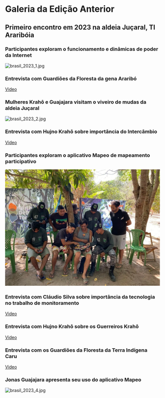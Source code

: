 
# Galeria da Edição Anterior


## Primeiro encontro em 2023 na aldeia Juçaral, TI Araribóia


### Participantes exploram o funcionamento e dinâmicas de poder da Internet


![brasil_2023_1.jpg](https://prod-files-secure.s3.us-west-2.amazonaws.com/e294c517-062c-4d9d-9b6a-e105c195d06a/c49e9957-6dea-497e-8ad6-9bff9e492dd4/brasil_2023_1.jpg?X-Amz-Algorithm=AWS4-HMAC-SHA256&X-Amz-Content-Sha256=UNSIGNED-PAYLOAD&X-Amz-Credential=ASIAZI2LB466R4LX4F3E%2F20250317%2Fus-west-2%2Fs3%2Faws4_request&X-Amz-Date=20250317T144515Z&X-Amz-Expires=3600&X-Amz-Security-Token=IQoJb3JpZ2luX2VjEO%2F%2F%2F%2F%2F%2F%2F%2F%2F%2F%2FwEaCXVzLXdlc3QtMiJGMEQCIBOQD9fLiODzmmYDZ8xJVblcXifKxMGauoYTrG3ARMYgAiAFgLk0Z6rLUp%2B90ASYbaUbjr%2FUbtFLBMcuOg1KfkfskCr%2FAwhIEAAaDDYzNzQyMzE4MzgwNSIMAU1tx1larkH0C3TKKtwD8KCKtC1kHB4ofiGJZ1cpj1YhE9y3uBtiSFe1ExssD6T38r8DM5vaHspsTBgSLhWo6A%2Bb3qSC8%2BbNTaCdmuvv7K3YKFgDLoMUgSAQEeY0EAWZK96Ho98bICdX1c0pl0Whk5mgjAU8OMLOU5jIXKjM7NGtMeRojUKv5yzaW9Ru4RQGABg1cNHuH7XD7kW4mWwX7ED%2FAXrhwfc4nGVaDX2DNJ%2BHublYI9DWZ8M8m1p9pFcsw4nDxLQQFl72u8pl4N5McNa3%2Ben%2BpWKKO2mtfLsNnnxO875hIzH3UGXzzs%2B5t%2FSn7GqjaUDoSM%2BGe7iuDq39B%2FCEdplvBYLFqKvcwZhAndrqN5OCOXda4Di2NDBJhsd42fTOL1bcnwiL4H92T3Z8tHYczkeDs7L74o6bDpCtWq%2Fa03%2FlDyhLUS46LMlEi6%2BgSUSPt1AS6aiaLnz5fNZrgJBHl5RNiZU9eyV9hhJCnnM9m1y6Z2dHzii%2FY6g5l2FHlPyYzQzOKesSaIWghGMwVDa8dUXbmYlEyIl74O3bW8hkN1KVoxBsG0trkfTIJVFKu%2BfthzDNeMXAojpTDjDTs8un01KALVFgQxnoJDHcAj0NRleFDm0VImItJWqilMsCBksQ1bbJzXZZSbEwr%2BngvgY6pgHusIsEgxwoxP9XHoQ2wh3vH6VWvMnW%2BBiDsQ%2BxKomKht82r6Ur63Cn2g2JvhZK%2BJnL7AbtccLag2fv%2B5b7j9uIaJQ%2F1U7LQAAsAh50fXqD7jYG4u7VXj9ctRSUm6ybWph20pZwrUx5tCY9FKdRIhcFKYfrK7fOKoMACCDWpCJubdUcWZ%2FeYu5MaFa2AVdZYZUzD1MnQQ2%2Bbjs9Hym%2F4ISiCamOkJ4t&X-Amz-Signature=cad7605909f5e3659aadcf6ac682386081e4a32b793421ce454587e58f9e7d6e&X-Amz-SignedHeaders=host&x-id=GetObject)


### Entrevista com Guardiões da Floresta da gena Araribó


[Video](https://www.youtube.com/embed/SNvMiRkTfdg)


### Mulheres Krahô e Guajajara visitam o viveiro de mudas da aldeia Juçaral


![brasil_2023_2.jpg](https://prod-files-secure.s3.us-west-2.amazonaws.com/e294c517-062c-4d9d-9b6a-e105c195d06a/828109cd-30dc-4eea-a036-07f3c2c59027/brasil_2023_2.jpg?X-Amz-Algorithm=AWS4-HMAC-SHA256&X-Amz-Content-Sha256=UNSIGNED-PAYLOAD&X-Amz-Credential=ASIAZI2LB466R4LX4F3E%2F20250317%2Fus-west-2%2Fs3%2Faws4_request&X-Amz-Date=20250317T144515Z&X-Amz-Expires=3600&X-Amz-Security-Token=IQoJb3JpZ2luX2VjEO%2F%2F%2F%2F%2F%2F%2F%2F%2F%2F%2FwEaCXVzLXdlc3QtMiJGMEQCIBOQD9fLiODzmmYDZ8xJVblcXifKxMGauoYTrG3ARMYgAiAFgLk0Z6rLUp%2B90ASYbaUbjr%2FUbtFLBMcuOg1KfkfskCr%2FAwhIEAAaDDYzNzQyMzE4MzgwNSIMAU1tx1larkH0C3TKKtwD8KCKtC1kHB4ofiGJZ1cpj1YhE9y3uBtiSFe1ExssD6T38r8DM5vaHspsTBgSLhWo6A%2Bb3qSC8%2BbNTaCdmuvv7K3YKFgDLoMUgSAQEeY0EAWZK96Ho98bICdX1c0pl0Whk5mgjAU8OMLOU5jIXKjM7NGtMeRojUKv5yzaW9Ru4RQGABg1cNHuH7XD7kW4mWwX7ED%2FAXrhwfc4nGVaDX2DNJ%2BHublYI9DWZ8M8m1p9pFcsw4nDxLQQFl72u8pl4N5McNa3%2Ben%2BpWKKO2mtfLsNnnxO875hIzH3UGXzzs%2B5t%2FSn7GqjaUDoSM%2BGe7iuDq39B%2FCEdplvBYLFqKvcwZhAndrqN5OCOXda4Di2NDBJhsd42fTOL1bcnwiL4H92T3Z8tHYczkeDs7L74o6bDpCtWq%2Fa03%2FlDyhLUS46LMlEi6%2BgSUSPt1AS6aiaLnz5fNZrgJBHl5RNiZU9eyV9hhJCnnM9m1y6Z2dHzii%2FY6g5l2FHlPyYzQzOKesSaIWghGMwVDa8dUXbmYlEyIl74O3bW8hkN1KVoxBsG0trkfTIJVFKu%2BfthzDNeMXAojpTDjDTs8un01KALVFgQxnoJDHcAj0NRleFDm0VImItJWqilMsCBksQ1bbJzXZZSbEwr%2BngvgY6pgHusIsEgxwoxP9XHoQ2wh3vH6VWvMnW%2BBiDsQ%2BxKomKht82r6Ur63Cn2g2JvhZK%2BJnL7AbtccLag2fv%2B5b7j9uIaJQ%2F1U7LQAAsAh50fXqD7jYG4u7VXj9ctRSUm6ybWph20pZwrUx5tCY9FKdRIhcFKYfrK7fOKoMACCDWpCJubdUcWZ%2FeYu5MaFa2AVdZYZUzD1MnQQ2%2Bbjs9Hym%2F4ISiCamOkJ4t&X-Amz-Signature=426fb4bcd8ea17b3267e45f1831ef8cb3ea0fee509c614c887507776e93c51d5&X-Amz-SignedHeaders=host&x-id=GetObject)


### Entrevista com Hujno Krahô sobre importância do Intercâmbio


[Video](https://www.youtube.com/embed/CotP9P1Xw6o)


### Participantes exploram o aplicativo Mapeo de mapeamento participativo


![brasil_2023_3.jpg](content/images/gallery_2.jpg)


### Entrevista com Cláudio Silva sobre importância da tecnologia no trabalho de monitoramento


[Video](https://www.youtube.com/embed/1X9SeEVK_Yc)


### Entrevista com Hujno Krahô sobre os Guerreiros Krahô


[Video](https://www.youtube.com/embed/GkICM_NgTO0)


### Entrevista com os Guardiões da Floresta da Terra Indígena Caru


[Video](https://www.youtube.com/embed/Y4Hf7HSTF74)


### Jonas Guajajara apresenta seu uso do aplicativo Mapeo


![brasil_2023_4.jpg](https://prod-files-secure.s3.us-west-2.amazonaws.com/e294c517-062c-4d9d-9b6a-e105c195d06a/abbcbbb6-756b-40c7-889f-428fa9b0ad48/brasil_2023_4.jpg?X-Amz-Algorithm=AWS4-HMAC-SHA256&X-Amz-Content-Sha256=UNSIGNED-PAYLOAD&X-Amz-Credential=ASIAZI2LB466R4LX4F3E%2F20250317%2Fus-west-2%2Fs3%2Faws4_request&X-Amz-Date=20250317T144515Z&X-Amz-Expires=3600&X-Amz-Security-Token=IQoJb3JpZ2luX2VjEO%2F%2F%2F%2F%2F%2F%2F%2F%2F%2F%2FwEaCXVzLXdlc3QtMiJGMEQCIBOQD9fLiODzmmYDZ8xJVblcXifKxMGauoYTrG3ARMYgAiAFgLk0Z6rLUp%2B90ASYbaUbjr%2FUbtFLBMcuOg1KfkfskCr%2FAwhIEAAaDDYzNzQyMzE4MzgwNSIMAU1tx1larkH0C3TKKtwD8KCKtC1kHB4ofiGJZ1cpj1YhE9y3uBtiSFe1ExssD6T38r8DM5vaHspsTBgSLhWo6A%2Bb3qSC8%2BbNTaCdmuvv7K3YKFgDLoMUgSAQEeY0EAWZK96Ho98bICdX1c0pl0Whk5mgjAU8OMLOU5jIXKjM7NGtMeRojUKv5yzaW9Ru4RQGABg1cNHuH7XD7kW4mWwX7ED%2FAXrhwfc4nGVaDX2DNJ%2BHublYI9DWZ8M8m1p9pFcsw4nDxLQQFl72u8pl4N5McNa3%2Ben%2BpWKKO2mtfLsNnnxO875hIzH3UGXzzs%2B5t%2FSn7GqjaUDoSM%2BGe7iuDq39B%2FCEdplvBYLFqKvcwZhAndrqN5OCOXda4Di2NDBJhsd42fTOL1bcnwiL4H92T3Z8tHYczkeDs7L74o6bDpCtWq%2Fa03%2FlDyhLUS46LMlEi6%2BgSUSPt1AS6aiaLnz5fNZrgJBHl5RNiZU9eyV9hhJCnnM9m1y6Z2dHzii%2FY6g5l2FHlPyYzQzOKesSaIWghGMwVDa8dUXbmYlEyIl74O3bW8hkN1KVoxBsG0trkfTIJVFKu%2BfthzDNeMXAojpTDjDTs8un01KALVFgQxnoJDHcAj0NRleFDm0VImItJWqilMsCBksQ1bbJzXZZSbEwr%2BngvgY6pgHusIsEgxwoxP9XHoQ2wh3vH6VWvMnW%2BBiDsQ%2BxKomKht82r6Ur63Cn2g2JvhZK%2BJnL7AbtccLag2fv%2B5b7j9uIaJQ%2F1U7LQAAsAh50fXqD7jYG4u7VXj9ctRSUm6ybWph20pZwrUx5tCY9FKdRIhcFKYfrK7fOKoMACCDWpCJubdUcWZ%2FeYu5MaFa2AVdZYZUzD1MnQQ2%2Bbjs9Hym%2F4ISiCamOkJ4t&X-Amz-Signature=82e27703af30a8b22a5a75695920fc10831226be14795e3c4dc2e02cea0c41ae&X-Amz-SignedHeaders=host&x-id=GetObject)

